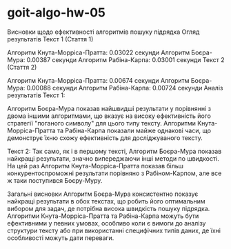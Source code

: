 # goit-algo-hw-05

Висновки щодо ефективності алгоритмів пошуку підрядка
Огляд результатів
Текст 1 (Стаття 1)

Алгоритм Кнута-Морріса-Пратта: 0.03022 секунди
Алгоритм Боєра-Мура: 0.00387 секунди
Алгоритм Рабіна-Карпа: 0.03001 секунди
Текст 2 (Стаття 2)

Алгоритм Кнута-Морріса-Пратта: 0.00674 секунди
Алгоритм Боєра-Мура: 0.00088 секунди
Алгоритм Рабіна-Карпа: 0.00724 секунди
Аналіз результатів
Текст 1:

Алгоритм Боєра-Мура показав найшвидші результати у порівнянні з двома іншими алгоритмами, що вказує на високу ефективність його стратегії "поганого символу" для цього типу тексту.
Алгоритми Кнута-Морріса-Пратта та Рабіна-Карпа показали майже однакові часи, що демонструє їхню схожу ефективність для досліджуваного тексту.

Текст 2:
Так само, як і в першому тексті, Алгоритм Боєра-Мура показав найкращі результати, значно випереджаючи інші методи по швидкості.
На цей раз Алгоритм Кнута-Морріса-Пратта показав більш конкурентоспроможні результати порівняно з Рабіном-Карпом, але все ж таки поступився Боєру-Муру.

Загальні висновки
Алгоритм Боєра-Мура консистентно показує найкращі результати в обох текстах, що робить його оптимальним вибором для задач, де потрібна висока швидкість пошуку підрядка.
Алгоритми Кнута-Морріса-Пратта та Рабіна-Карпа можуть бути ефективними у певних умовах, особливо коли є вимоги до аналізу структури тексту або при використанні специфічних типів даних, де їхні особливості можуть дати переваги.